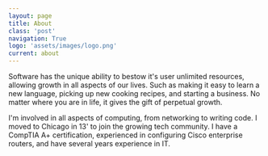 ```yaml
---
layout: page
title: About
class: 'post'
navigation: True
logo: 'assets/images/logo.png'
current: about
---
```


Software has the unique ability to bestow it's user unlimited resources, allowing growth in all aspects of our lives. Such as making it easy to learn a new language, picking up new cooking recipes, and starting a business. No matter where you are in life, it gives the gift of perpetual growth.

I'm involved in all aspects of computing, from networking to writing code. I moved to Chicago in 13' to join the growing tech community. I have a CompTIA A+ certification, experienced in configuring Cisco enterprise routers, and have several years experience in IT.
